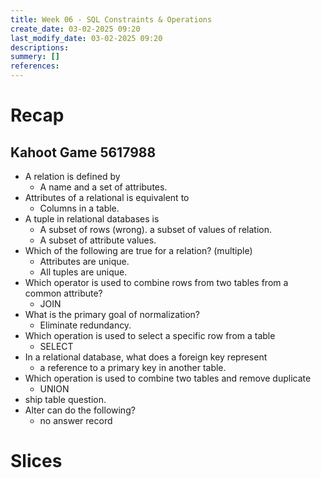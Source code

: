 ```yaml
---
title: Week 06 - SQL Constraints & Operations
create_date: 03-02-2025 09:20
last_modify_date: 03-02-2025 09:20
descriptions: 
summery: []
references:
---
```

# Recap
## Kahoot Game 5617988
- A relation is defined by 
	- A name and a set of attributes.
- Attributes of a relational is equivalent to
	- Columns in a table.
- A tuple in relational databases is 
	- A subset of rows (wrong). a subset of values of relation.
	- A subset of attribute values.
- Which of the following are true for a relation? (multiple)
	- Attributes are unique.
	- All tuples are unique.
- Which operator is used to combine rows from two tables from a common attribute?
	- JOIN
- What is the primary goal of normalization?
	- Eliminate redundancy.
- Which operation is used to select a specific row from a table
	- SELECT
- In a relational database, what does a foreign key represent
	- a reference to a primary key in another table.
- Which operation is used to combine two tables and remove duplicate 
	- UNION
- ship table question.
- Alter can do the following?
	- no answer record
# Slices



